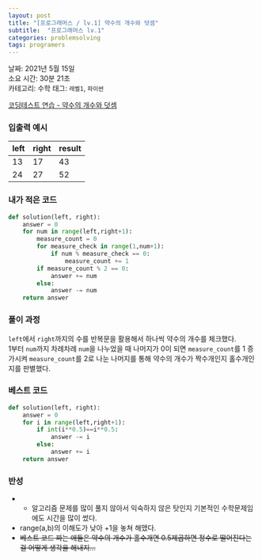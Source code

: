 ```yaml
---
layout: post
title: "[프로그래머스 / lv.1] 약수의 개수와 덧셈"
subtitle:  "프로그래머스 lv.1"
categories: problemsolving
tags: programers
---
```


날짜: 2021년 5월 15일  
소요 시간: 30분 21초  
카테고리: 수학 
태그: `레벨1`, `파이썬`  


[코딩테스트 연습 - 약수의 개수와 덧셈](https://programmers.co.kr/learn/courses/30/lessons/77884)


### 입출력 예시  

|left|right|result|
|---|---|--|
|13|17|43|
|24|27|52|  
  
### 내가 적은 코드

```python
def solution(left, right):
    answer = 0
    for num in range(left,right+1):
        measure_count = 0
        for measure_check in range(1,num+1):
            if num % measure_check == 0:
                measure_count += 1
        if measure_count % 2 == 0:
            answer += num
        else:
            answer -= num
    return answer
```

### 풀이 과정  

`left`에서 `right`까지의 수를 반복문을 활용해서 하나씩 약수의 개수를 체크했다.  
1부터 `num`까지 차례차례 `num`을 나누었을 때 나머지가 0이 되면 `measure_count`를 1 증가시켜
`measure_count`를 2로 나눈 나머지를 통해 약수의 개수가 짝수개인지 홀수개인지를 판별했다.

### 베스트 코드

```python
def solution(left, right):
    answer = 0
    for i in range(left,right+1):
        if int(i**0.5)==i**0.5:
            answer -= i
        else:
            answer += i
    return answer
```

### 반성

- - 알고리즘 문제를 많이 풀지 않아서 익숙하지 않은 탓인지 기본적인 수학문제임에도 시간을 많이 썼다.
- range(a,b)의 이해도가 낮아 +1을 놓쳐 해맸다.
- ~~베스트 코드 짜는 애들은 약수의 개수가 홀수개면 0.5제곱하면 정수로 떨어진다는 걸 어떻게 생각을 해내지...~~
